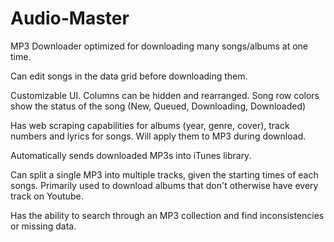 # Audio-Master
 
MP3 Downloader optimized for downloading many songs/albums at one time.

Can edit songs in the data grid before downloading them.

Customizable UI. Columns can be hidden and rearranged. Song row colors show the status of the song (New, Queued, Downloading, Downloaded)

Has web scraping capabilities for albums (year, genre, cover), track numbers and lyrics for songs. Will apply them to MP3 during download.

Automatically sends downloaded MP3s into iTunes library.

Can split a single MP3 into multiple tracks, given the starting times of each songs. Primarily used to download albums that don't otherwise have every track on Youtube.

Has the ability to search through an MP3 collection and find inconsistencies or missing data.
